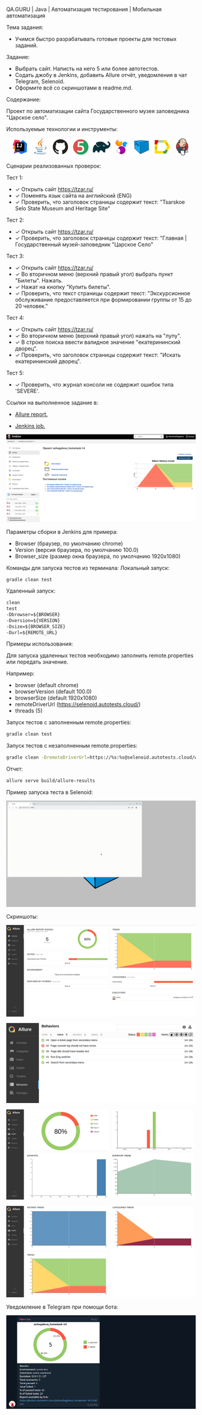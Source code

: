 QA.GURU | Java | Автоматизация тестирования | Мобильная автоматизация

Тема задания:

* Учимся быстро разрабатывать готовые проекты для тестовых заданий.

Задание:

* Выбрать сайт. Написть на него 5 или более автотестов.
* Содать джобу в Jenkins, добавить Allure отчёт, уведомления в чат Telegram, Selenoid.
* Оформите всё со скриншотами в readme.md.


Содержание:

Проект по автоматизации сайта Государственного музея заповедника "Царское село".
  

Используемые технологии и инструменты:

<p align="center">
<a href="https://www.jetbrains.com/idea/"><img src="images/logo/Idea.svg" width="50" height="50"  alt="IDEA"/></a>
<a href="https://www.java.com/"><img src="images/logo/Java.svg" width="50" height="50"  alt="Java"/></a>
<a href="https://github.com/"><img src="images/logo/GitHub.svg" width="50" height="50"  alt="Github"/></a>
<a href="https://junit.org/junit5/"><img src="images/logo/Junit5.svg" width="50" height="50"  alt="JUnit 5"/></a>
<a href="https://gradle.org/"><img src="images/logo/Gradle.svg" width="50" height="50"  alt="Gradle"/></a>
<a href="https://selenide.org/"><img src="images/logo/Selenide.svg" width="50" height="50"  alt="Selenide"/></a>
<a href="https://aerokube.com/selenoid/"><img src="images/logo/Selenoid.svg" width="50" height="50"  alt="Selenoid"/></a>
<a href="https://github.com/allure-framework/allure2"><img src="images/logo/Allure.svg" width="50" height="50"  alt="Allure"/></a>
<a href="https://www.jenkins.io/"><img src="images/logo/Jenkins.svg" width="50" height="50"  alt="Jenkins"/></a>
</p>

Сценарии реализованных проверок:

Тест 1:
- ✓ Открыть сайт https://tzar.ru/
- ✓ Поменять язык сайта на английский (ENG)
- ✓ Проверить, что заголовок страницы содержит текст: "Tsarskoe Selo State Museum and Heritage Site"

Тест 2:
- ✓ Открыть сайт https://tzar.ru/
- ✓ Проверить, что заголовок страницы содержит текст: "Главная | Государственный музей-заповедник "Царское Село"

Тест 3:
- ✓ Открыть сайт https://tzar.ru/
- ✓ Во вторичном меню (верхний правый угол) выбрать пункт "Билеты". Нажать.
- ✓ Нажат на кнопку "Купить билеты".
- ✓ Проверить, что текст страницы содержит текст: "Экскурсионное обслуживание предоставляется при формировании группы от 15 до 20 человек."

Тест 4:
- ✓ Открыть сайт https://tzar.ru/
- ✓ Во вторичном меню (верхний правый угол) нажать на "лупу".
- ✓ В строке поиска ввести валидное значение "екатерининский дворец".
- ✓ Проверить, что заголовок страницы содержит текст: "Искать екатерининский дворец".

Тест 5:
- ✓ Проверить, что журнал консоли не содержит ошибок типа 'SEVERE'.


Ссылки на выполненное задание в:

* <a target="_blank" href="https://jenkins.autotests.cloud/job/azhegalova_hometask-14/4/allure">Allure report.</a>

* <a target="_blank" href="https://jenkins.autotests.cloud/job/azhegalova_hometask-14/"> Jenkins job. </a>
<p align="center">
<a href="https://jenkins.autotests.cloud/job/azhegalova_hometask-14/"><img src="images/screens/jenkins.png" alt="Jenkins"/></a>
</p>


Параметры сборки в Jenkins для примера:

- Browser (браузер, по умолчанию chrome)
- Version (версия браузера, по умолчанию 100.0)
- Browser_size (размер окна браузера, по умолчанию 1920x1080)



Команды для запуска тестов из терминала:
Локальный запуск:
```
gradle clean test
```

Удаленный запуск:
```
clean
test
-Dbrowser=${BROWSER}
-Dversion=${VERSION}
-Dsize=${BROWSER_SIZE}
-Durl=${REMOTE_URL}
```

Примеры использования:

Для запуска удаленных тестов необходимо заполнить remote.properties или передать значение. 

Например:

* browser (default chrome)
* browserVersion (default 100.0)
* browserSize (default 1920x1080)
* remoteDriverUrl (https://selenoid.autotests.cloud/)
* threads (5)


Запуск тестов с заполненным remote.properties:
```bash
gradle clean test
```

Запуск тестов с незаполненным remote.properties:
```bash
gradle clean -DremoteDriverUrl=https://%s:%s@selenoid.autotests.cloud/wd/hub/ -DvideoStorage=https://selenoid.autotests.cloud/video/ -Dthreads=1 test
```

Отчет:
```bash
allure serve build/allure-results
```

Пример запуска теста в Selenoid:
<p align="center">
<img title="Video" src="images/screens/Video example 2.gif" width="1500" alt="video">
</p>

Скриншоты:

<p align="center">
<img title="Allure Overview Dashboard" src="images/screens/allure-1.png">
</p>

<p align="center">
<img title="Allure Tests" src="images/screens/allure-4.png">
</p>

<p align="center">
<img title="Allure Tests" src="images/screens/allure-2.png">
</p>
<p align="center">
<img title="Allure Tests" src="images/screens/allure-3.png">
</p>

Уведомление в Telegram при помощи бота: 

<p align="center">
<img title="Allure Overview Dashboard" src="images/screens/telegram.png" >
</p>

